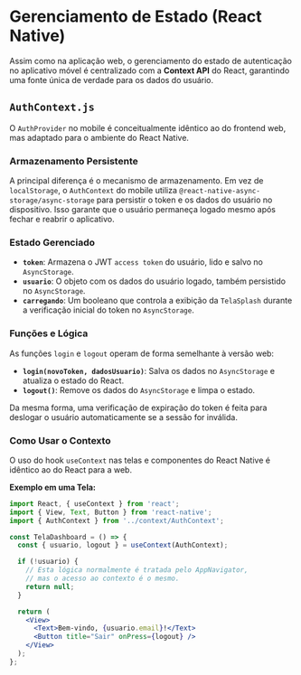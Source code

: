 # Gerenciamento de Estado (React Native)

Assim como na aplicação web, o gerenciamento do estado de autenticação no aplicativo móvel é centralizado com a **Context API** do React, garantindo uma fonte única de verdade para os dados do usuário.

## `AuthContext.js`

O `AuthProvider` no mobile é conceitualmente idêntico ao do frontend web, mas adaptado para o ambiente do React Native.

### Armazenamento Persistente

A principal diferença é o mecanismo de armazenamento. Em vez de `localStorage`, o `AuthContext` do mobile utiliza `@react-native-async-storage/async-storage` para persistir o token e os dados do usuário no dispositivo. Isso garante que o usuário permaneça logado mesmo após fechar e reabrir o aplicativo.

### Estado Gerenciado

- **`token`**: Armazena o JWT `access token` do usuário, lido e salvo no `AsyncStorage`.
- **`usuario`**: O objeto com os dados do usuário logado, também persistido no `AsyncStorage`.
- **`carregando`**: Um booleano que controla a exibição da `TelaSplash` durante a verificação inicial do token no `AsyncStorage`.

### Funções e Lógica

As funções `login` e `logout` operam de forma semelhante à versão web:

- **`login(novoToken, dadosUsuario)`**: Salva os dados no `AsyncStorage` e atualiza o estado do React.
- **`logout()`**: Remove os dados do `AsyncStorage` e limpa o estado.

Da mesma forma, uma verificação de expiração do token é feita para deslogar o usuário automaticamente se a sessão for inválida.

### Como Usar o Contexto

O uso do hook `useContext` nas telas e componentes do React Native é idêntico ao do React para a web.

**Exemplo em uma Tela:**

```jsx
import React, { useContext } from 'react';
import { View, Text, Button } from 'react-native';
import { AuthContext } from '../context/AuthContext';

const TelaDashboard = () => {
  const { usuario, logout } = useContext(AuthContext);

  if (!usuario) {
    // Esta lógica normalmente é tratada pelo AppNavigator,
    // mas o acesso ao contexto é o mesmo.
    return null;
  }

  return (
    <View>
      <Text>Bem-vindo, {usuario.email}!</Text>
      <Button title="Sair" onPress={logout} />
    </View>
  );
};
```
